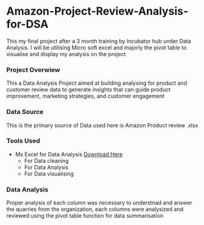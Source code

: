 # Amazon-Project-Review-Analysis-for-DSA

This my final project after a 3 month training by Incubator hub under Data Analysis. 
I will be utilising Micro soft excel and majorly the pivot table to visualise and display my analysis on the project

### Project Overwiew

This a Data Analysis Project aimed at building analysing for product and customer review data to generate insights that can guide product improvement, marketing strategies, and customer engagement

### Data Source
This is the primary source of Data used here is Amazon Product review .xlsx

### Tools Used
- Ms Excel for Data Analysis [Download Here](https://www.microsoft.com/en/microsoft-365/excel)
   - For Data cleaning
   - For Data Analysis
   - For Data visualising

### Data Analysis

Proper analysis of each column was necessary to understnad and answer the quarries from the organization, each columns were analysized and reviewed using the pivot table function for data summarisation 
     
